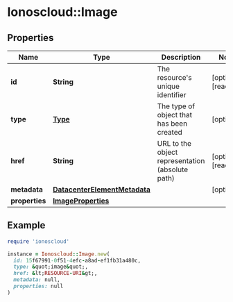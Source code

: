 # Ionoscloud::Image

## Properties

| Name | Type | Description | Notes |
| ---- | ---- | ----------- | ----- |
| **id** | **String** | The resource&#39;s unique identifier | [optional][readonly] |
| **type** | [**Type**](Type.md) | The type of object that has been created | [optional] |
| **href** | **String** | URL to the object representation (absolute path) | [optional][readonly] |
| **metadata** | [**DatacenterElementMetadata**](DatacenterElementMetadata.md) |  | [optional] |
| **properties** | [**ImageProperties**](ImageProperties.md) |  |  |

## Example

```ruby
require 'ionoscloud'

instance = Ionoscloud::Image.new(
  id: 15f67991-0f51-4efc-a8ad-ef1fb31a480c,
  type: &quot;image&quot;,
  href: &lt;RESOURCE-URI&gt;,
  metadata: null,
  properties: null
)
```

